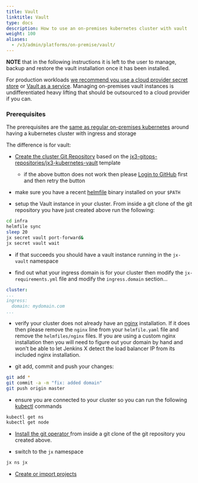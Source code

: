 ```yaml
---
title: Vault
linktitle: Vault
type: docs
description: How to use an on-premises kubernetes cluster with vault
weight: 100
aliases:
  - /v3/admin/platforms/on-premise/vault/
---
```


**NOTE** that in the following instructions it is left to the user to manage, backup and restore the vault installation once it has been installed. 

For production workloads [we recommend you use a cloud provider secret store](/v3/devops/patterns/prefer_cloud_over_kube/) or [Vault as a service](https://www.hashicorp.com/resources/running-vault-as-a-service-on-hashicorp-cloud-platform). Managing on-premises vault instances is undifferentiated heavy lifting that should be outsourced to a cloud provider if you can. 

### Prerequisites

The prerequisites are the [same as regular on-premises kubernetes](/v3/admin/platforms/on-premises/#prerequisites) around having a kubernetes cluster with ingress and storage

The difference is for vault:

*  <a href="https://github.com/jx3-gitops-repositories/jx3-kubernetes-vault/generate" target="github" class="btn bg-primary text-light">Create the cluster Git Repository</a> based on the [jx3-gitops-repositories/jx3-kubernetes-vault](https://github.com/jx3-gitops-repositories/jx3-kubernetes-vault/generate) template

    * if the above button does not work then please [Login to GitHub](https://github.com/login) first and then retry the button


* make sure you have a recent [helmfile](https://github.com/roboll/helmfile) binary installed on your `$PATH`
  
* setup the Vault instance in your cluster. From inside a git clone of the git repository you have just created above run the following:

```bash 
cd infra
helmfile sync
sleep 20
jx secret vault port-forward&
jx secret vault wait
```

* if that succeeds you should have a vault instance running in the `jx-vault` namespace

* find out what your ingress domain is for your cluster then modify the `jx-requirements.yml` file and modify the `ingress.domain` section...

```yaml
cluster:
...
ingress:
  domain: mydomain.com
...
```

* verify your cluster does not already have an [nginx](https://www.nginx.com/) installation. If it does then please remove the `nginx` line from your `helmfile.yaml` file and remove the `helmfiles/nginx` files. If you are using a custom nginx installation then you will need to figure out your domain by hand and won't be able to let Jenkins X detect the load balancer IP from its included nginx installation.

* git add, commit and push your changes:

```bash
git add *
git commit -a -m "fix: added domain"
git push origin master
```

* ensure you are connected to your cluster so you can run the following [kubectl](https://kubernetes.io/docs/tasks/tools/install-kubectl/) commands 

```bash 
kubectl get ns
kubectl get node      
```        

*  <a href="/v3/guides/operator/" 
    target="github" class="btn bg-primary text-light" 
    title="install the git operator to setup Jenkins X in your cluster">
    Install the git operator
  </a> from inside a git clone of the git repository you created above.

* switch to the `jx` namespace

```bash    
jx ns jx
```        

*  <a href="/v3/develop/create-project/" class="btn bg-primary text-light">Create or import projects</a> 

                                                                   
